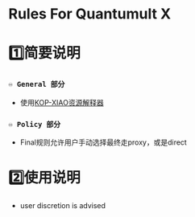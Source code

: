 # Rules For Quantumult X

# **1️⃣简要说明**

### `♾ General 部分`
- 使用[KOP-XIAO资源解释器](https://raw.githubusercontent.com/KOP-XIAO/QuantumultX/master/Scripts/resource-parser.js)

### `♾ Policy 部分`
- Final规则允许用户手动选择最终走proxy，或是direct

# **2️⃣使用说明**
- user discretion is advised
